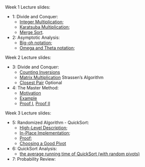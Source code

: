 Week 1 Lecture slides:
- 1: Divide and Conquer:
  - [Integer Multiplication](https://github.com/SSQ/Coursera-Stanford-Divide-and-Conquer-Sorting-and-Searching-and-Randomized-Algorithms/blob/master/Lecture%20Slides/1.2-algo1-intro2_typed.pdf);
  - [Karatsuba Multiplication](https://github.com/SSQ/Coursera-Stanford-Divide-and-Conquer-Sorting-and-Searching-and-Randomized-Algorithms/blob/master/Lecture%20Slides/1.3-algo1-intro3_typed.pdf);
  - [Merge Sort](https://github.com/SSQ/Coursera-Stanford-Divide-and-Conquer-Sorting-and-Searching-and-Randomized-Algorithms/blob/master/Lecture%20Slides/1.6-slides_algo-merge2_typed.pdf).
- 2: Asymptotic Analysis:
  - [Big-oh notation](https://github.com/SSQ/Coursera-Stanford-Divide-and-Conquer-Sorting-and-Searching-and-Randomized-Algorithms/blob/master/Lecture%20Slides/2.2-slides_algo-asymptotic1_typed.pdf);
  - [Omega and Theta notation](https://github.com/SSQ/Coursera-Stanford-Divide-and-Conquer-Sorting-and-Searching-and-Randomized-Algorithms/blob/master/Lecture%20Slides/2.4-slides_algo-asymptotic3_typed.pdf);

Week 2 Lecture slides:
- 3: Divide and Conquer:
  - [Counting Inversions](https://github.com/SSQ/Coursera-Stanford-Divide-and-Conquer-Sorting-and-Searching-and-Randomized-Algorithms/blob/master/Lecture%20Slides/3.2-slides_algo-inversions2_typed.pdf)
  - [Matrix Multiplication](https://github.com/SSQ/Coursera-Stanford-Divide-and-Conquer-Sorting-and-Searching-and-Randomized-Algorithms/blob/master/Lecture%20Slides/3.3-slides_algo-strassen_typed.pdf) Strassen’s Algorithm
  - [Closest Pair](https://github.com/SSQ/Coursera-Stanford-Divide-and-Conquer-Sorting-and-Searching-and-Randomized-Algorithms/blob/master/Lecture%20Slides/3.4-slides_algo-closest1_typed.pdf) Optional
- 4: The Master Method:
  - [Motivation](https://github.com/SSQ/Coursera-Stanford-Divide-and-Conquer-Sorting-and-Searching-and-Randomized-Algorithms/blob/master/Lecture%20Slides/4.1-slides_algo-master1_typed.pdf)
  - [Example](https://github.com/SSQ/Coursera-Stanford-Divide-and-Conquer-Sorting-and-Searching-and-Randomized-Algorithms/blob/master/Lecture%20Slides/4.3-slides_algo-master3_typed.pdf)
  - [Proof I](https://github.com/SSQ/Coursera-Stanford-Divide-and-Conquer-Sorting-and-Searching-and-Randomized-Algorithms/blob/master/Lecture%20Slides/4.4-slides_algo-master4_typed.pdf), [Proof II](https://github.com/SSQ/Coursera-Stanford-Divide-and-Conquer-Sorting-and-Searching-and-Randomized-Algorithms/blob/master/Lecture%20Slides/4.6-slides_algo-master6_typed.pdf)
  
Week 3 Lecture slides:
- 5: Randomized Algorithm - QuickSort:
  - [High-Level Description](https://github.com/SSQ/Coursera-Stanford-Divide-and-Conquer-Sorting-and-Searching-and-Randomized-Algorithms/blob/master/Lecture%20Slides/5.1-slides_algo-qsort-intro_typed.pdf);
  - [In-Place Implementation](https://github.com/SSQ/Coursera-Stanford-Divide-and-Conquer-Sorting-and-Searching-and-Randomized-Algorithms/blob/master/Lecture%20Slides/5.2-slides_algo-qsort-partition_typed.pdf);
  - [Proof](https://github.com/SSQ/Coursera-Stanford-Divide-and-Conquer-Sorting-and-Searching-and-Randomized-Algorithms/blob/master/Lecture%20Slides/5.3-slides_algo-qsort-correctness_typed.pdf);
  - [Choosing a Good Pivot](https://github.com/SSQ/Coursera-Stanford-Divide-and-Conquer-Sorting-and-Searching-and-Randomized-Algorithms/blob/master/Lecture%20Slides/5.4-slides_algo-qsort-pivot_typed.pdf)
- 6: QuickSort Analysis:
  - [the average running time of QuickSort (with random pivots)](https://github.com/SSQ/Coursera-Stanford-Divide-and-Conquer-Sorting-and-Searching-and-Randomized-Algorithms/blob/master/Lecture%20Slides/6.3-slides_algo-qsort-analysis3_typed.pdf)
- 7: Probability Review:
